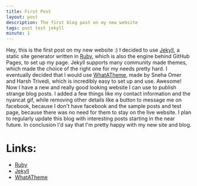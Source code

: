 ```yaml
---
title: First Post
layout: post
description: The first blog post on my new website
tags: post test jekyll
minute: 1
---
```


Hey, this is the first post on my new website :) I decided to use [Jekyll](https://jekyllrb.com/), a static site generator written in [Ruby](https://rubyinstaller.org/downloads/), which is also the engine behind GitHub Pages, to set up my page. Jekyll supports many community made themes, which made the choice of the right one for my needs pretty hard. I eventually decided that I would use [WhatATheme](https://github.com/thedevslot/WhatATheme), made by Sneha Omer and Harsh Trivedi, which is incredibly easy to set up and use. Awesome! Now I have a new and really good looking website I can use to publish strange blog posts. I added a few things like my contact information and the nyancat gif, while removing other details like a button to message me on facebook, because I don't have facebook and the sample posts and test page, because there was no need for them to stay on the live website. I plan to regularly update this blog with interesting posts starting in the near future.
In conclusion I'd say that I'm pretty happy with my new site and blog.

# Links:
* [Ruby](https://rubyinstaller.org/downloads/)
* [Jekyll](https://jekyllrb.com/)
* [WhatATheme](https://github.com/thedevslot/WhatATheme)
